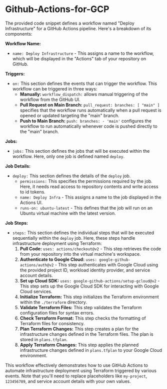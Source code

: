 # Github-Actions-for-GCP
The provided code snippet defines a workflow named "Deploy Infrastructure" for a GitHub Actions pipeline. Here's a breakdown of its components:

**Workflow Name:**

- `name: Deploy Infrastructure` - This assigns a name to the workflow, which will be displayed in the "Actions" tab of your repository on GitHub.

**Triggers:**

- `on:` This section defines the events that can trigger the workflow. This workflow can be triggered in three ways:
    - **Manually:**  `workflow_dispatch:` allows manual triggering of the workflow from the GitHub UI.
    - **Pull Request on Main Branch:** `pull_request: branches: [ "main" ]` specifies that the workflow runs automatically when a pull request is opened or updated targeting the "main" branch.
    - **Push to Main Branch:** `push: branches: - 'main'` configures the workflow to run automatically whenever code is pushed directly to the "main" branch.

**Jobs:**

- `jobs:` This section defines the jobs that will be executed within the workflow. Here, only one job is defined named `deploy`.

**Job Details:**

- `deploy:` This section defines the details of the `deploy` job.
    - `permissions:` This specifies the permissions required by the job. Here, it needs read access to repository contents and write access to id tokens.
    - `name: Deploy Infra` - This assigns a name to the job displayed in the Actions UI.
    - `runs-on: ubuntu-latest` - This defines that the job will run on an Ubuntu virtual machine with the latest version.

**Job Steps:**

- `steps:` This section defines the individual steps that will be executed sequentially within the `deploy` job. Here, these steps handle infrastructure deployment using Terraform:
    1. **Pull Code:** `uses: actions/checkout@v2` - This step retrieves the code from your repository into the virtual machine's workspace.
    2. **Authenticate to Google Cloud:** `uses: google-github-actions/auth@v2` - This step authenticates with Google Cloud using the provided project ID, workload identity provider, and service account details.
    3. **Set up Cloud SDK:** `uses: google-github-actions/setup-gcloud@v2` - This step sets up the Google Cloud SDK for interacting with Google Cloud services.
    4. **Initialize Terraform:** This step initializes the Terraform environment within the `./terraform` directory.
    5. **Validate Terraform Files:** This step validates the Terraform configuration files for syntax errors.
    6. **Check Terraform Format:** This step checks the formatting of Terraform files for consistency.
    7. **Plan Terraform Changes:** This step creates a plan for the infrastructure changes defined in the Terraform files. The plan is stored in `plans.tfplan`.
    8. **Apply Terraform Changes:** This step applies the planned infrastructure changes defined in `plans.tfplan` to your Google Cloud environment.

This workflow effectively demonstrates how to use GitHub Actions to automate infrastructure deployment using Terraform triggered by various events. Note that you'll need to replace placeholders like `my-project`, `123456789`, and service account details with your own values. 